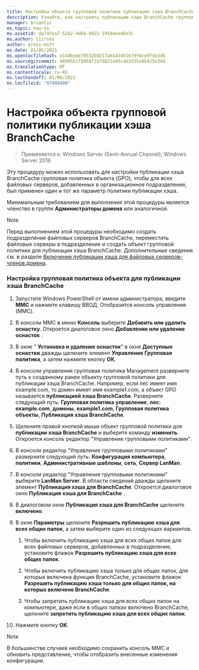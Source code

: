 ```yaml
---
title: Настройка объекта групповой политики публикации хэша BranchCache
description: Узнайте, как настроить публикацию хэша BranchCache групповая политика объекта (GPO), чтобы для всех файловых серверов, добавленных в организационное подразделение, был применен один и тот же параметр политики публикации хэша.
manager: brianlic
ms.topic: how-to
ms.assetid: da74fea7-52b2-4d6d-9d21-19184eedbe3c
ms.author: lizross
author: eross-msft
ms.date: 01/05/2021
ms.openlocfilehash: e14dbede78532b9217ab1434516f9f6ce9fde2db
ms.sourcegitcommit: 40905b1f9d68f1b7d821e05cab2d35e9b425e38d
ms.translationtype: MT
ms.contentlocale: ru-RU
ms.lasthandoff: 01/06/2021
ms.locfileid: "97948490"
---
```

# <a name="configure-the-branchcache-hash-publication-group-policy-object"></a>Настройка объекта групповой политики публикации хэша BranchCache

>Применяется к: Windows Server (Semi-Annual Channel), Windows Server 2016

Эту процедуру можно использовать для настройки публикации хэша BranchCache групповая политика объекта (GPO), чтобы для всех файловых серверов, добавленных в организационное подразделение, был применен один и тот же параметр политики публикации хэша.

Минимальным требованием для выполнения этой процедуры является членство в группе **Администраторы домена** или аналогичной.

> [!NOTE]
> Перед выполнением этой процедуры необходимо создать подразделение файловых серверов BranchCache, переместить файловые серверы в подразделение и создать объект групповой политики для публикации хэша BranchCache. Дополнительные сведения см. в разделе [Включение публикации хэша для файловых серверов-членов домена](../../branchcache/deploy/Enable-Hash-Publication-for-Domain-Member-File-Servers.md).

### <a name="to-configure-the-branchcache-hash-publication-group-policy-object"></a>Настройка групповая политика объекта для публикации хэша BranchCache

1.  Запустите Windows PowerShell от имени администратора, введите **MMC** и нажмите клавишу ВВОД. Отобразится консоль управления (MMC).

2.  В консоли MMC в меню **Консоль** выберите **Добавить или удалить оснастку**. Откроется диалоговое окно **Добавление или удаление оснасток** .

3.  В окне " **Установка и удаление оснасток**" в окне **Доступные оснастки** дважды щелкните элемент **Управление Групповая политика**, а затем нажмите кнопку **ОК**.

4.  В консоли управления групповая политика Management разверните путь к созданному ранее объекту групповой политики для публикации хэша BranchCache. Например, если лес имеет имя example.com, то домен имеет имя example1.com, а объект GPO называется **публикацией хэша BranchCache**. Разверните следующий путь: **Групповая политика управление**, **лес: example.com**, **домены**, **example1.com**, **Групповая политика объекты**, **Публикация хэша BranchCache**.

5.  Щелкните правой кнопкой мыши объект групповой политики для **публикации хэша BranchCache** и выберите команду **изменить**. Откроется консоль редактор "Управление групповыми политиками".

6.  В консоли редактор "Управление групповыми политиками" разверните следующий путь: **Конфигурация компьютера**, **политики**, **Административные шаблоны**, **сеть**, **Сервер LanMan**.

7.  В консоли редактор "Управление групповыми политиками" выберите **LanMan Server**. В области сведений дважды щелкните элемент **Публикация хэша для BranchCache**. Откроется диалоговое окно **Публикация хэша для BranchCache** .

8.  В диалоговом окне **Публикация хэша для BranchCache** щелкните **включено**.

9. В окне **Параметры** щелкните **Разрешить публикацию хэша для всех общих папок**, а затем выберите один из следующих вариантов.

    1.  Чтобы включить публикацию хэша для всех общих папок для всех файловых серверов, добавленных в подразделение, установите флажок **Разрешить публикацию хэша для всех общих папок**.

    2.  Чтобы включить публикацию хэша только для общих папок, для которых включена функция BranchCache, установите флажок **Разрешить публикацию хэша только для общих папок, на которых включено BranchCache**.

    3.  Чтобы запретить публикацию хэша для всех общих папок на компьютере, даже если в общих папках включено BranchCache, щелкните **запретить публикацию хэша для всех общих папок**.

10. Нажмите кнопку **OK**.

> [!NOTE]
> В большинстве случаев необходимо сохранить консоль MMC и обновить представление, чтобы отобразить внесенные изменения конфигурации.



